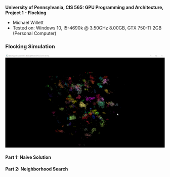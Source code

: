 **University of Pennsylvania, CIS 565: GPU Programming and Architecture,
Project 1 - Flocking**

* Michael Willett
* Tested on: Windows 10, I5-4690k @ 3.50GHz 8.00GB, GTX 750-TI 2GB (Personal Computer)

### Flocking Simulation
![5000 Boids](images/uniform_5000.gif)

#### Part 1: Naive Solution

#### Part 2: Neighborhood Search
